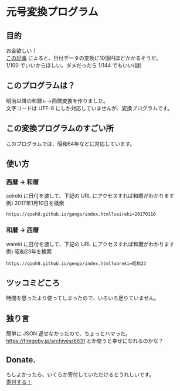 # 元号変換プログラム

## 目的

お金欲しい！  
[この記事](http://www.yomiuri.co.jp/politics/20180520-OYT1T50149.html) によると、日付データの変換に10億円ほどかかるそうだ。  
1/100 でいいからほしい。ダメだったら 1/144 でもいい(謎)

## このプログラムは？

明治以降の和暦←→西暦変換を作りました。  
文字コードは UTF-8 にしか対応していませんが、変換プログラムです。

## この変換プログラムのすごい所

このプログラムでは、昭和64年などに対応しています。

## 使い方

### 西暦 → 和暦

seireki に日付を渡して、下記の URL にアクセスすれば和暦がわかります   
例) 2017年1月10日を検索

`https://qooh0.github.io/gengo/index.html?seireki=20170110`

### 和暦 → 西暦

wareki に日付を渡して、下記の URL にアクセスすれば和暦がわかります   
例) 昭和23年を検索

`https://qooh0.github.io/gengo/index.html?wareki=昭和23`

## ツッコミどころ

時間を思ったより使ってしまったので、いろいろ足りていません。  

## 独り言

簡単に JSON 返せなかったので、ちょっとハマった。  
https://firegoby.jp/archives/6631 とか使うと幸せになれるのかな？

## Donate.

もしよかったら、いくらか寄付していただけるとうれしいです。  
[寄付する！](https://paypal.me/qooh0/)
